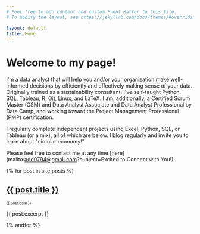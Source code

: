 ```yaml
---
# Feel free to add content and custom Front Matter to this file.
# To modify the layout, see https://jekyllrb.com/docs/themes/#overriding-theme-defaults

layout: default
title: Home
---
```


# Welcome to my page!

I'm a data analyst that will help you and/or your organization make well-informed decisions by efficiently and effectively making sense of your data. Originally trained as a sustainability consultant, I've self-taught Python, SQL, Tableau, R, Git, Linux, and LaTeX. I am, additionally, a Certified Scrum Master (CSM) and Data Analyst Associate and Data Analyst Professional by Data Camp, and working toward the Project Management Professional (PMP) certification.

I regularly complete independent projects using Excel, Python, SQL, or Tableau (or a mix), all of which are below. I [blog](https://furry-date-ae4.notion.site/Rethinking-Circular-Economy-34b44ede819c49158d207ac18607e85d) regularly and invite you to learn about "circular economy!"

Please feel free to contact me at any time [here](mailto:add0794@gmail.com?subject=Excited to Connect with You!).

<html>
  <head>
  </head>
  <body>
    {% for post in site.posts %}
      <article>
        <h2><a href="{{ post.url }}">{{ post.title }}</a></h2>
        <p style="font-size: 10px;">{{ post.date }}</p>
        <p>{{ post.excerpt }}</p>
      </article>
    {% endfor %}
  </body>
</html>